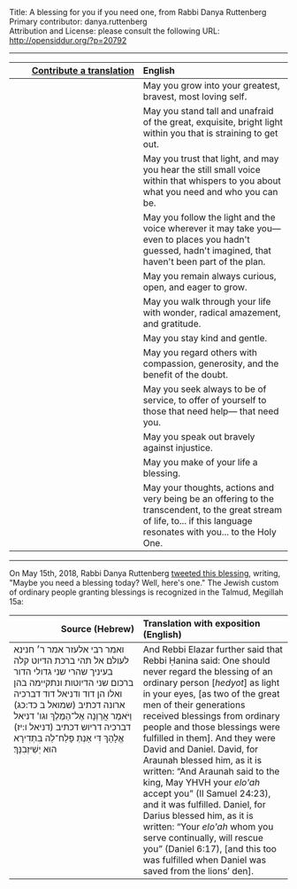 <html>
<head></head>
<body>
Title: A blessing for you if you need one, from Rabbi Danya Ruttenberg<br />
Primary contributor: danya.ruttenberg<br />
Attribution and License: please consult the following URL: <a href="http://opensiddur.org/?p=20792">http://opensiddur.org/?p=20792</a>
<p />
<hr />

<table style="margin-left: auto;margin-right: auto;" class="draggable">
<thead><tr><th id="x" style="text-align: right;"><a href="/contributing/upload/">Contribute a translation</a></th><th style="text-align: left;">English</th></tr></thead>
<tbody>
<tr><td style="vertical-align:top;" width="46%">
<div class="liturgy"><span lang="he">

</span></div></td>
 
<td style="vertical-align:top;" width="53%">
<div class="english">
May you grow 
into your greatest, 
bravest, 
most loving self.
</div></td></tr>


<tr><td style="vertical-align:top;" width="46%">
<div class="liturgy"><span lang="he">

</span></div></td>
 
<td style="vertical-align:top;" width="53%">
<div class="english">
May you stand tall 
and unafraid 
of the great, 
exquisite, 
bright light 
within you 
that is straining to get out.
</div></td></tr>


<tr><td style="vertical-align:top;" width="46%">
<div class="liturgy"><span lang="he">

</span></div></td>
 
<td style="vertical-align:top;" width="53%">
<div class="english">
May you trust that light, 
and may you hear 
the still small voice within 
that whispers to you 
about what you need 
and who you can be.
</div></td></tr>


<tr><td style="vertical-align:top;" width="46%">
<div class="liturgy"><span lang="he">

</span></div></td>
 
<td style="vertical-align:top;" width="53%">
<div class="english">
May you follow the light and the voice 
wherever it may take you—
even to places you hadn't guessed, 
hadn't imagined, 
that haven't been part of the plan.
</div></td></tr>


<tr><td style="vertical-align:top;" width="46%">
<div class="liturgy"><span lang="he">

</span></div></td>
 
<td style="vertical-align:top;" width="53%">
<div class="english">
May you remain always curious, 
open, 
and eager to grow.
</div></td></tr>


<tr><td style="vertical-align:top;" width="46%">
<div class="liturgy"><span lang="he">

</span></div></td>
 
<td style="vertical-align:top;" width="53%">
<div class="english">
May you walk through your life 
with wonder, 
radical amazement, 
and gratitude.
</div></td></tr>


<tr><td style="vertical-align:top;" width="46%">
<div class="liturgy"><span lang="he">

</span></div></td>
 
<td style="vertical-align:top;" width="53%">
<div class="english">
May you stay kind and gentle.
</div></td></tr>


<tr><td style="vertical-align:top;" width="46%">
<div class="liturgy"><span lang="he">

</span></div></td>
 
<td style="vertical-align:top;" width="53%">
<div class="english">
May you regard others 
with compassion, 
generosity, 
and the benefit of the doubt.
</div></td></tr>


<tr><td style="vertical-align:top;" width="46%">
<div class="liturgy"><span lang="he">

</span></div></td>
 
<td style="vertical-align:top;" width="53%">
<div class="english">
May you seek 
always 
to be of service, 
to offer of yourself 
to those that need help—
that need you.
</div></td></tr>


<tr><td style="vertical-align:top;" width="46%">
<div class="liturgy"><span lang="he">

</span></div></td>
 
<td style="vertical-align:top;" width="53%">
<div class="english">
May you speak out 
bravely 
against injustice.
</div></td></tr>


<tr><td style="vertical-align:top;" width="46%">
<div class="liturgy"><span lang="he">

</span></div></td>
 
<td style="vertical-align:top;" width="53%">
<div class="english">
May you make of your life a blessing.
</div></td></tr>


<tr><td style="vertical-align:top;" width="46%">
<div class="liturgy"><span lang="he">

</span></div></td>
 
<td style="vertical-align:top;" width="53%">
<div class="english">
May your thoughts, 
actions 
and very being 
be an offering to the transcendent, 
to the great stream of life, 
to... if this language resonates with you... 
to the Holy One.
</div></td></tr>
</tbody></table>

<hr />

On May 15th, 2018, Rabbi Danya Ruttenberg <a href="https://twitter.com/TheRaDR/status/996062315916251138">tweeted this blessing</a>, writing, "Maybe you need a blessing today?  Well, here's one." The Jewish custom of ordinary people granting blessings is recognized in the Talmud, Megillah 15a:

<table style="margin-left: auto;margin-right: auto;" class="draggable">
<thead><tr><th id="x" style="text-align: right;">Source (Hebrew)</th><th style="text-align: left;">Translation with exposition (English)</th></tr></thead>
<tbody>
<tr><td style="vertical-align:top;" width="46%">
<div class="commentary"><span lang="he">
ואמר רבי אלעזר אמר ר׳ חנינא לעולם אל תהי ברכת הדיוט קלה בעיניך שהרי שני גדולי הדור ברכום שני הדיוטות ונתקיימה בהן ואלו הן דוד ודניאל דוד דברכיה ארונה דכתיב <span class="citation">(שמואל ב כד:כג)</span> וַיֹּאמֶר אֲרַוְנָה אֶל־הַמֶּלֶךְ וגו' דניאל דברכיה דריוש דכתיב <span class="citation">(דניאל ו:יז)</span> אֱלָהָךְ דִּי אַנְתְּ פָּלַח־לֵהּ בִּתְדִירָא הוּא יְשֵׁיזְבִנָּךְ׃
</span></div></td>
 
<td style="vertical-align:top;" width="53%">
<div class="english">
And Rebbi Elazar further said that Rebbi Ḥanina said: One should never regard the blessing of an ordinary person [<em>hedyot</em>] as light in your eyes, [as two of the great men of their generations received blessings from ordinary people and those blessings were fulfilled in them]. And they were David and Daniel. David, for Araunah blessed him, as it is written: “And Araunah said to the king, May YHVH your <em>elo'ah</em> accept you” (II Samuel 24:23), and it was fulfilled. Daniel, for Darius blessed him, as it is written: “Your <em>elo'ah</em> whom you serve continually, will rescue you” (Daniel 6:17), [and this too was fulfilled when Daniel was saved from the lions’ den].
</div></td></tr>
</tbody></table>
</body>
</html>